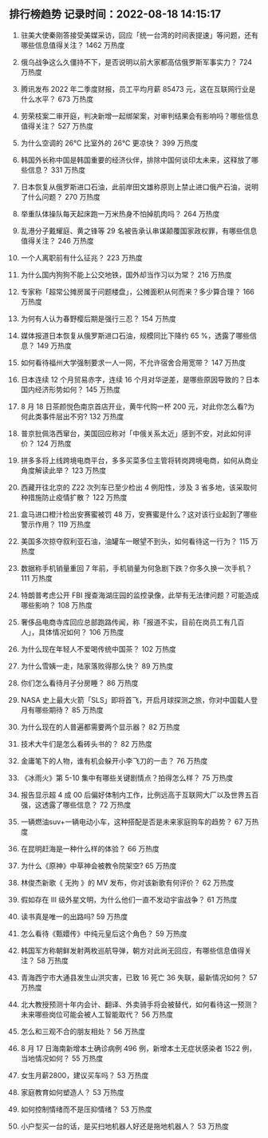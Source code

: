 
## 排行榜趋势 记录时间：2022-08-18 14:15:17
  
  1. 驻美大使秦刚答接受美媒采访，回应「统一台湾的时间表提速」等问题，还有哪些信息值得关注？ 1462 万热度
    
  2. 俄乌战争这么久僵持不下，是否说明以前大家都高估俄罗斯军事实力？ 724 万热度
    
  3. 腾讯发布 2022 年二季度财报，员工平均月薪 85473 元，这在互联网行业是什么水平？ 673 万热度
    
  4. 劳荣枝案二审开庭，判决新增一起绑架案，对审判结果会有影响吗？哪些信息值得关注？ 527 万热度
    
  5. 为什么空调的 26℃ 比室外的 26℃ 更凉快？ 399 万热度
    
  6. 韩国外长称中国是韩国重要的经济伙伴，排除中国何谈印太未来，这释放了哪些信息？ 331 万热度
    
  7. 日本恢复从俄罗斯进口石油，此前岸田文雄称原则上禁止进口俄产石油，说明了什么问题？ 270 万热度
    
  8. 举重队体操队每天起床跑一万米热身不怕掉肌肉吗？ 264 万热度
    
  9. 乱港分子戴耀庭、黄之锋等 29 名被告承认串谋颠覆国家政权罪，有哪些信息值得关注？ 246 万热度
    
  10. 一个人离职前有什么征兆？ 223 万热度
    
  11. 为什么国内狗狗不能上公交地铁，国外却当作习以为常？ 216 万热度
    
  12. 专家称「超常公摊房属于问题楼盘」，公摊面积从何而来？多少算合理？ 166 万热度
    
  13. 为何有人认为春野樱后期是强行三忍？ 154 万热度
    
  14. 媒体报道日本恢复从俄罗斯进口石油，规模同比下降约 65 %，透露了哪些信息？ 149 万热度
    
  15. 如何看待福州大学强制要求一人一网，不允许宿舍合用宽带？ 147 万热度
    
  16. 日本连续 12 个月贸易赤字，连续 16 个月对华逆差，是哪些原因导致的？日本国内经济形势如何？ 145 万热度
    
  17. 8 月 18 日茶颜悦色南京首店开业，黄牛代购一杯 200 元，对此你怎么看?为何此类事件层出不穷? 132 万热度
    
  18. 普京批佩洛西窜台，美国回应称对「中俄关系太近」感到不安，对此如何评价？ 124 万热度
    
  19. 拼多多将上线跨境电商平台，多多买菜多位主管将转岗跨境电商，如何从商业角度解读此举？ 123 万热度
    
  20. 西藏开往北京的 Z22 次列车已至少检出 4 例阳性，涉及 3 省多地，该采取何种措施防止疫情扩散？ 122 万热度
    
  21. 盒马进口橙汁检出安赛蜜被罚 48 万，安赛蜜是什么？这对该行业起到了哪些警示作用？ 119 万热度
    
  22. 美国多次掠夺叙利亚石油，油罐车一眼望不到头，如何看待这一行为？ 115 万热度
    
  23. 数据称手机销量重回 7 年前，手机销量为何急剧下跌？你多久换一次手机？ 111 万热度
    
  24. 特朗普考虑公开 FBI 搜查海湖庄园的监控录像，此举有无法律问题？可能造成哪些影响？ 108 万热度
    
  25. 奢侈品电商寺库回应总部跑路传闻，称「报道不实，目前在岗员工有几百人」，具体情况如何？ 106 万热度
    
  26. 为什么现在年轻人不爱喝传统中国茶？ 102 万热度
    
  27. 为什么雪姨一走，陆家落败得那么快？ 89 万热度
    
  28. 你们怎么看待月子分房睡？ 86 万热度
    
  29. NASA 史上最大火箭「SLS」即将首飞，开启月球探测之旅，你对中国载人登月有哪些期待？ 85 万热度
    
  30. 为什么现在的人普遍都需要两个显示器？ 82 万热度
    
  31. 技术大牛们是怎么看砖头书的？ 82 万热度
    
  32. 金庸笔下的人物，谁有机会躲开小李飞刀的一击？ 76 万热度
    
  33. 《冰雨火》第 5-10 集中有哪些关键剧情点？拍得怎么样？ 75 万热度
    
  34. 报告显示超 4 成 00 后偏好体制内工作，比例远高于互联网大厂以及世界五百强，这透露了哪些信息？ 72 万热度
    
  35. 一辆燃油suv+一辆电动小车，这种搭配是否是未来家庭购车的趋势？ 67 万热度
    
  36. 在昆明赶海是一种什么样的体验？ 66 万热度
    
  37. 为什么《原神》中草神会被教令院架空? 65 万热度
    
  38. 林俊杰新歌《 无拘 》的 MV 发布，你对该新歌有何评价？ 62 万热度
    
  39. 假如存在 III 级外星文明，为什么他们一直不发动宇宙战争？ 61 万热度
    
  40. 读书真是唯一的出路吗? 59 万热度
    
  41. 怎么看待《甄嬛传》中纯元皇后这个角色？ 59 万热度
    
  42. 韩国军方称朝鲜发射两枚巡航导弹，朝方对此尚无回应，有哪些信息值得关注？ 58 万热度
    
  43. 青海西宁市大通县发生山洪灾害，已致 16 死亡 36 失联，最新情况如何？ 57 万热度
    
  44. 北大教授预测十年内会计、翻译、外卖骑手将会被替代，如何看待这一预测？未来哪些岗位可能会被人工智能取代？ 56 万热度
    
  45. 怎么和三观不合的朋友相处？ 56 万热度
    
  46. 8 月 17 日海南新增本土确诊病例 496 例，新增本土无症状感染者 1522 例，当地情况如何？ 55 万热度
    
  47. 女生月薪2800，建议买车吗？ 53 万热度
    
  48. 家庭教育如何塑造人？ 53 万热度
    
  49. 如何控制情绪而不是压抑情绪？ 53 万热度
    
  50. 小户型买一台的话，是买扫地机器人好还是拖地机器人？ 53 万热度
    